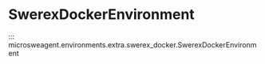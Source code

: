 # SwerexDockerEnvironment

::: microsweagent.environments.extra.swerex_docker.SwerexDockerEnvironment